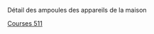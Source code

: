 Détail des ampoules des appareils de la maison

[Courses 511](onenote:https://skfgroup-my.sharepoint.com/personal/pierre_bouculat_skf_com/Documents/OneNote/Perso_2022/5%20Maison.one#Courses%20511&section-id={78925322-2FC2-4AB1-8B5F-8F080F6A7D22}&page-id={CCF4B646-C48F-4534-BA9D-61F6044C0F14}&end)

